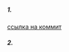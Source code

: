 ##### 1.
[ссылка на коммит](https://github.com/byshido84/8.1.-Git/commit/5eb859ff24578447a26f5693695d5d603e61abff)

##### 2.
